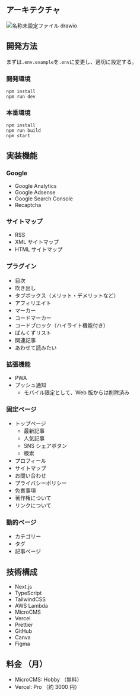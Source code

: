 <!-- ## ブログ運営の日課

### Google AdSense

- 不正なインプレッションが存在しないか、レポートを確認
  - GASで管理中
- ポリシーセンターで、ポリシー違反がないか確認
- 収益の確認

### Google Analytics

- 地域別に絞り込み、不正なインプレッションが存在しないか確認
  - GASで管理中
- 定期的にリアルタイムユーザーを確認

### Google Search Console

- 検索キーワード・流入の分析
- カバレッジエラーが存在しないか確認

## 記事出稿の手順

- 記事作成
- インデックスのリクエストを送信
  - サイトマップで短縮 -->

## アーキテクチャ

![名称未設定ファイル drawio](https://github.com/user-attachments/assets/79e5b984-804e-4703-a9ee-a27d3389686c)

## 開発方法

まずは`.env.example`を`.env`に変更し、適切に設定する。

### 開発環境

```
npm install
npm run dev
```

### 本番環境

```
npm install
npm run build
npm start
```

## 実装機能

### Google

- Google Analytics
- Google Adsense
- Google Search Console
- Recaptcha

### サイトマップ

- RSS
- XML サイトマップ
- HTML サイトマップ

### プラグイン

- 目次
- 吹き出し
- タブボックス（メリット・デメリットなど）
- アフィリエイト
- マーカー
- コードマーカー
- コードブロック（ハイライト機能付き）
- ぱんくずリスト
- 関連記事
- あわせて読みたい

### 拡張機能

- PWA
- プッシュ通知
  - モバイル限定として、Web 版からは削除済み

### 固定ページ

- トップページ
  - 最新記事
  - 人気記事
  - SNS シェアボタン
  - 検索
- プロフィール
- サイトマップ
- お問い合わせ
- プライバシーポリシー
- 免責事項
- 著作権について
- リンクについて

### 動的ページ

- カテゴリー
- タグ
- 記事ページ

## 技術構成

- Next.js
- TypeScript
- TailwindCSS
- AWS Lambda
- MicroCMS
- Vercel
- Prettier
- GitHub
- Canva
- Figma

## 料金 （月）

- MicroCMS: Hobby （無料）
- Vercel: Pro （約 3000 円）
<!--

## 今後実装したい機能・課題

### 課題

- 広告表示の関係で`Link`ではなく`window.location.href`を使用しているが、パフォーマンスが悪いので`Link`に変更したい。（Next.js の魅力を最大限に引き出す。）
  - 結論、a タグで良い。（未実装）
- Google AdSense を導入してから、全体的にパフォーマンスが落ちている。（ PageSpeedInsight ）
  - 許容範囲ではある。

### 機能

- コードタグにコピーボタンの実装 -->
